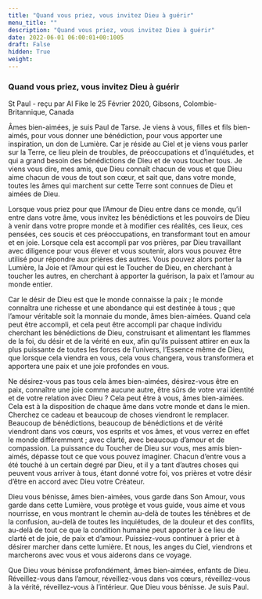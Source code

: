 ```yaml
---
title: "Quand vous priez, vous invitez Dieu à guérir"
menu_title: ""
description: "Quand vous priez, vous invitez Dieu à guérir"
date: 2022-06-01 06:00:01+00:1005
draft: False
hidden: True
weight:
---
```

### Quand vous priez, vous invitez Dieu à guérir

St Paul - reçu par Al Fike le 25 Février 2020, Gibsons, Colombie-Britannique, Canada

Âmes bien-aimées, je suis Paul de Tarse. Je viens à vous, filles et fils bien-aimés, pour vous donner une bénédiction, pour vous apporter une inspiration, un don de Lumière. Car je réside au Ciel et je viens vous parler sur la Terre, ce lieu plein de troubles, de préoccupations et d’inquiétudes, et qui a grand besoin des bénédictions de Dieu et de vous toucher tous. Je viens vous dire, mes amis, que Dieu connaît chacun de vous et que Dieu aime chacun de vous de tout son cœur, et sait que, dans votre monde, toutes les âmes qui marchent sur cette Terre sont connues de Dieu et aimées de Dieu.

Lorsque vous priez pour que l’Amour de Dieu entre dans ce monde, qu’il entre dans votre âme, vous invitez les bénédictions et les pouvoirs de Dieu à venir dans votre propre monde et à modifier ces réalités, ces lieux, ces pensées, ces soucis et ces préoccupations, en transformant tout en amour et en joie. Lorsque cela est accompli par vos prières, par Dieu travaillant avec diligence pour vous élever et vous soutenir, alors vous pouvez être utilisé pour répondre aux prières des autres. Vous pouvez alors porter la Lumière, la Joie et l’Amour qui est le Toucher de Dieu, en cherchant à toucher les autres, en cherchant à apporter la guérison, la paix et l’amour au monde entier.

Car le désir de Dieu est que le monde connaisse la paix ; le monde connaîtra une richesse et une abondance qui est destinée à tous ; que l’amour véritable soit la monnaie du monde, âmes bien-aimées. Quand cela peut être accompli, et cela peut être accompli par chaque individu cherchant les bénédictions de Dieu, construisant et alimentant les flammes de la foi, du désir et de la vérité en eux, afin qu’ils puissent attirer en eux la plus puissante de toutes les forces de l’univers, l’Essence même de Dieu, que lorsque cela viendra en vous, cela vous changera, vous transformera et apportera une paix et une joie profondes en vous.

Ne désirez-vous pas tous cela âmes bien-aimées, désirez-vous être en paix, connaître une joie comme aucune autre, être sûrs de votre vrai identité et de votre relation avec Dieu ? Cela peut être à vous, âmes bien-aimées. Cela est à la disposition de chaque âme dans votre monde et dans le mien. Cherchez ce cadeau et beaucoup de choses viendront le remplacer. Beaucoup de bénédictions, beaucoup de bénédictions et de vérité viendront dans vos cœurs, vos esprits et vos âmes, et vous verrez en effet le monde différemment ; avec clarté, avec beaucoup d’amour et de compassion. La puissance du Toucher de Dieu sur vous, mes amis bien-aimés, dépasse tout ce que vous pouvez imaginer. Chacun d’entre vous a été touché à un certain degré par Dieu, et il y a tant d’autres choses qui peuvent vous arriver à tous, étant donné votre foi, vos prières et votre désir d’être en accord avec Dieu votre Créateur.

Dieu vous bénisse, âmes bien-aimées, vous garde dans Son Amour, vous garde dans cette Lumière, vous protège et vous guide, vous aime et vous nourrisse, en vous montrant le chemin au-delà de toutes les ténèbres et de la confusion, au-delà de toutes les inquiétudes, de la douleur et des conflits, au-delà de tout ce que la condition humaine peut apporter à ce lieu de clarté et de joie, de paix et d’amour. Puissiez-vous continuer à prier et à désirer marcher dans cette lumière. Et nous, les anges du Ciel, viendrons et marcherons avec vous et vous aiderons dans ce voyage.

Que Dieu vous bénisse profondément, âmes bien-aimées, enfants de Dieu. Réveillez-vous dans l’amour, réveillez-vous dans vos cœurs, réveillez-vous à la vérité, réveillez-vous à l’intérieur. Que Dieu vous bénisse. Je suis Paul.



